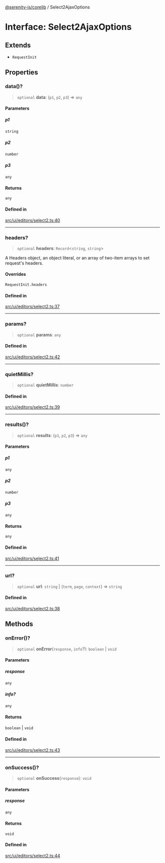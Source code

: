 [@serenity-is/corelib](../README.md) / Select2AjaxOptions

# Interface: Select2AjaxOptions

## Extends

- `RequestInit`

## Properties

### data()?

> `optional` **data**: (`p1`, `p2`, `p3`) => `any`

#### Parameters

##### p1

`string`

##### p2

`number`

##### p3

`any`

#### Returns

`any`

#### Defined in

[src/ui/editors/select2.ts:40](https://github.com/serenity-is/serenity/blob/master/packages/corelib/src/ui/editors/select2.ts#L40)

***

### headers?

> `optional` **headers**: `Record`\<`string`, `string`\>

A Headers object, an object literal, or an array of two-item arrays to set request's headers.

#### Overrides

`RequestInit.headers`

#### Defined in

[src/ui/editors/select2.ts:37](https://github.com/serenity-is/serenity/blob/master/packages/corelib/src/ui/editors/select2.ts#L37)

***

### params?

> `optional` **params**: `any`

#### Defined in

[src/ui/editors/select2.ts:42](https://github.com/serenity-is/serenity/blob/master/packages/corelib/src/ui/editors/select2.ts#L42)

***

### quietMillis?

> `optional` **quietMillis**: `number`

#### Defined in

[src/ui/editors/select2.ts:39](https://github.com/serenity-is/serenity/blob/master/packages/corelib/src/ui/editors/select2.ts#L39)

***

### results()?

> `optional` **results**: (`p1`, `p2`, `p3`) => `any`

#### Parameters

##### p1

`any`

##### p2

`number`

##### p3

`any`

#### Returns

`any`

#### Defined in

[src/ui/editors/select2.ts:41](https://github.com/serenity-is/serenity/blob/master/packages/corelib/src/ui/editors/select2.ts#L41)

***

### url?

> `optional` **url**: `string` \| (`term`, `page`, `context`) => `string`

#### Defined in

[src/ui/editors/select2.ts:38](https://github.com/serenity-is/serenity/blob/master/packages/corelib/src/ui/editors/select2.ts#L38)

## Methods

### onError()?

> `optional` **onError**(`response`, `info`?): `boolean` \| `void`

#### Parameters

##### response

`any`

##### info?

`any`

#### Returns

`boolean` \| `void`

#### Defined in

[src/ui/editors/select2.ts:43](https://github.com/serenity-is/serenity/blob/master/packages/corelib/src/ui/editors/select2.ts#L43)

***

### onSuccess()?

> `optional` **onSuccess**(`response`): `void`

#### Parameters

##### response

`any`

#### Returns

`void`

#### Defined in

[src/ui/editors/select2.ts:44](https://github.com/serenity-is/serenity/blob/master/packages/corelib/src/ui/editors/select2.ts#L44)
